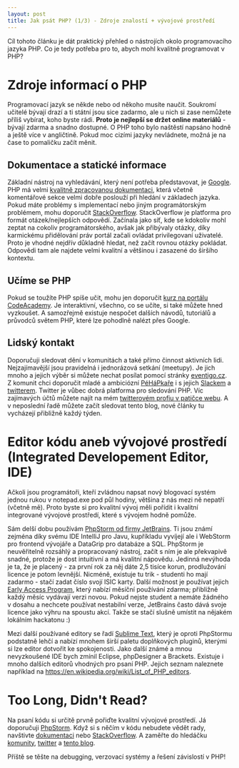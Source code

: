 ```yaml
---
layout: post
title: Jak psát PHP? (1/3) - Zdroje znalostí + vývojové prostředí
---
```


Cíl tohoto článku je dát praktický přehled o nástrojích okolo programovacího jazyka PHP. Co je tedy potřeba pro to, abych mohl kvalitně programovat v PHP? 

# Zdroje informací o PHP
Programovací jazyk se někde nebo od někoho musíte naučit. Soukromí učitelé bývají drazí a ti státní jsou sice zadarmo, ale u nich si zase nemůžete příliš vybírat, koho byste rádi. **Proto je nejlepší se držet online materiálů** - bývají zdarma a snadno dostupné. O PHP toho bylo naštěstí napsáno hodně a ještě více v angličtině. Pokud moc cizími jazyky nevládnete, možná je na čase to pomaličku začít měnit.
 
## Dokumentace a statické informace
Základní nástroj na vyhledávání, který není potřeba představovat, je [Google](https://google.com). PHP má velmi [kvalitně zpracovanou dokumentaci](https://secure.php.net/manual/en/), která včetně komentářové sekce velmi dobře poslouží při hledání v základech jazyka. Pokud máte problémy s implementací nebo jiným programátorským problémem, mohu doporučit [StackOverflow](https://stackoverflow.com/questions/tagged/php). StackOverflow je platforma pro formát otázek/nejlepších odpovědí. Začínala jako síť, kde se kdokoliv mohl zeptat na cokoliv programátorského, avšak jak přibývaly otázky, díky karmickému přidělování práv portál začali ovládat privilegovaní uživatelé. Proto je vhodné nejdřív důkladně hledat, než začít rovnou otázky pokládat. Odpovědi tam ale najdete velmi kvalitní a většinou i zasazené do širšího kontextu. 

## Učíme se PHP
Pokud se toužíte PHP spíše učit, mohu jen doporučit [kurz na portálu CodeAcademy](https://www.codecademy.com/learn/php). Je interaktivní, všechno, co se učíte, si také můžete hned vyzkoušet. A samozřejmě existuje nespočet dalších návodů, tutoriálů a průvodců světem  PHP, které lze pohodlně nalézt přes Google. 

## Lidský kontakt
Doporučuji sledovat dění v komunitách a také přímo činnost aktivních lidi. Nejzajímavější jsou pravidelná i jednorázová setkání (meetupy). Je jich mnoho a jejich výběr si můžete nechat posílat pomocí stránky [eventigo.cz](https://eventigo.cz). Z komunit chci doporučit mladé a ambiciózní [PéHáPkaře](http://pehapkari.cz/) i s jejich [Slackem](https://pehapkari.slack.com/) a [twitterem](https://twitter.com/pehapkari). Twitter je vůbec dobrá platforma pro sledování PHP. Víc zajímavých účtů můžete najít na mém [twitterovém profiu v patičce webu](https://twitter.com/tomtomklima). A v neposlední řadě můžete začít sledovat tento blog, nové články tu vycházejí přibližně každý týden. 

# Editor kódu aneb vývojové prostředí (Integrated Developement Editor, IDE)
Ačkoli jsou programátoři, kteří zvládnou napsat nový blogovací systém jednou rukou v notepad.exe pod půl hodiny, většina z nás mezi ně nepatří (včetně mě). Proto byste si pro kvalitní vývoj měli pořídit i kvalitní integrované vývojové prostředí, které s vývojem hodně pomůže. 

Sám delší dobu používám [PhpStorm od firmy JetBrains](https://www.jetbrains.com/phpstorm/). Ti jsou známí zejména díky svému IDE IntelliJ pro Javu, kupříkladu vyvíjejí ale i WebStorm pro frontend vývojáře a DataGrip pro databáze a SQL. PhpStorm je neuvěřitelně rozsáhlý a propracovaný nástroj, začít s ním je ale překvapivě snadné, protože je dost intuitivní a má kvalitní nápovědu. Jedinná nevýhoda je ta, že je placený - za první rok za něj dáte 2,5 tisíce korun, prodlužování licence je potom levnější. Nicméně, existuje tu trik - studenti ho mají zadarmo - stačí zadat číslo svojí ISIC karty. Další možnost je používat jejich [Early Access Program](https://confluence.jetbrains.com/display/PhpStorm/PhpStorm+Early+Access+Program), který nabízí měsíční používání zdarma; přibližně každý měsíc vydávají verzi novou. Pokud nejste student a nemáte žádného v dosahu a nechcete používat nestabilní verze, JetBrains často dává svoje licence jako výhru na spoustu akcí. Takže se stačí slušně umístit na nějakém lokálním hackatonu :)

Mezi další používané editory se řadí [Sublime Text](https://www.sublimetext.com/), který je oproti PhpStormu podstatně lehčí a nabízí mnohem širší paletu doplňkových pluginů, kterými si lze editor dotvořit ke spokojenosti. Jako další známé a mnou nevyzkoušené IDE bych zmínil Eclipse, phpDesigner a Brackets. Existuje i mnoho dalších editorů vhodných pro psaní PHP. Jejich seznam naleznete například na <https://en.wikipedia.org/wiki/List_of_PHP_editors>. 

# Too Long, Didn't Read?
Na psaní kódu si určitě prvně pořiďte kvalitní vývojové prostředí. Já doporučuji [PhpStorm](https://www.jetbrains.com/phpstorm/). Když si s něčím v kódu nebudete vědět rady, navštivte [dokumentaci](https://secure.php.net/manual/en/) nebo [StackOverflow](https://stackoverflow.com/questions/tagged/php). A zaměřte do hledáčku [komunity](http://pehapkari.cz), [twitter](https://twitter.com/tomtomklima) a [tento blog](http://jakpsatphp.cz). 

Příště se těšte na debugging, verzovací systémy a řešení závislostí v PHP! 
